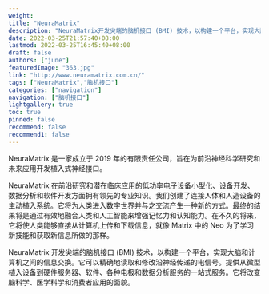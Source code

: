 ```yaml
---
weight: 
title: "NeuraMatrix"
description: "NeuraMatrix开发尖端的脑机接口 (BMI) 技术，以构建一个平台，实现大脑和计算机之间的信息交换。"
date: 2022-03-25T21:57:40+08:00
lastmod: 2022-03-25T16:45:40+08:00
draft: false
authors: ["june"]
featuredImage: "363.jpg"
link: "http://www.neuramatrix.com.cn/"
tags: ["NeuraMatrix","脑机接口"]
categories: ["navigation"]
navigation: ["脑机接口"]
lightgallery: true
toc: true
pinned: false
recommend: false
recommend1: false
---
```

NeuraMatrix 是一家成立于 2019 年的有限责任公司，旨在为前沿神经科学研究和未来应用开发植入式神经接口。

NeuraMatrix 在前沿研究和潜在临床应用的低功率电子设备小型化、设备开发、数据分析和软件开发方面拥有领先的专业知识。我们创建了连接人体和人造设备的主动植入系统。它将为人类进入数字世界并与之交流产生一种新的方式。最终的结果将是通过有效地融合人类和人工智能来增强记忆力和认知能力。在不久的将来，它将使人类能够直接从计算机上传和下载信息，就像 Matrix 中的 Neo 为了学习新技能和获取新信息所做的那样。

NeuraMatrix 开发尖端的脑机接口 (BMI) 技术，以构建一个平台，实现大脑和计算机之间的信息交换。它可以精确地读取和修改沿神经传递的电信号。提供从微型植入设备到硬件服务器、软件、各种电极和数据分析服务的一站式服务。它将改变脑科学、医学科学和消费者应用的面貌。